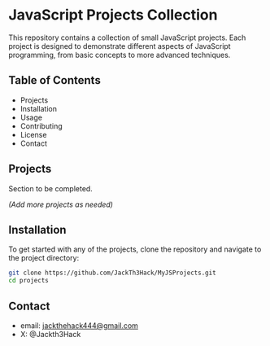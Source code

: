# JavaScript Projects Collection

This repository contains a collection of small JavaScript projects. Each project is designed to demonstrate different aspects of JavaScript programming, from basic concepts to more advanced techniques.

## Table of Contents

- Projects
- Installation
- Usage
- Contributing
- License
- Contact

## Projects

Section to be completed.

*(Add more projects as needed)*

## Installation

To get started with any of the projects, clone the repository and navigate to the project directory:

```bash
git clone https://github.com/JackTh3Hack/MyJSProjects.git
cd projects
```

## Contact

- email: jackthehack444@gmail.com
- X: @Jackth3Hack